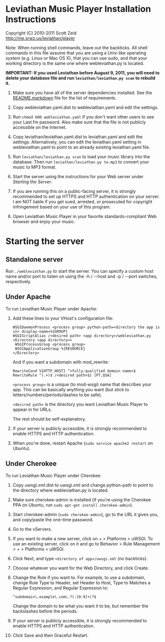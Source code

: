 Leviathan Music Player Installation Instructions
================================================

Copyright (C) 2010-2011 Scott Zeid  
http://me.srwz.us/leviathan/player

Note:  When running shell commands, leave out the backticks.  All shell
commands in this file assume that you are using a Unix-like operating system
(e.g. Linux or Mac OS X), that you can use sudo, and that your working
directory is the same one where webleviathan.py is located.

**IMPORTANT:  If you used Leviathan before August 9, 2011, you will need to
delete your database file and run `leviathan/leviathan.py scan` to rebuild
it.**

 1.  Make sure you have all of the server dependencies installed.  See the
     [README.markdown][] file for the list of requirements.

 2.  Copy webleviathan.yaml.dist to webleviathan.yaml and edit the settings.

 3.  Run `chmod 600 webleviathan.yaml` if you don't want other users to see
     your Last.fm password.  Also make sure that the file is not publicly
     accessible on the Internet.

 4.  Copy leviathan/leviathan.yaml.dist to leviathan.yaml and edit the
     settings.  Alternatively, you can edit the leviathan.yaml setting in
     webleviathan.yaml to point to an already existing leviathan.yaml file.

 5.  Run `leviathan/leviathan.py scan` to load your music library into the
     database.  Then run `leviathan/leviathan.py to-mp3` to convert your music
     to MP3 format.

 6.  Start the server using the instructions for your Web server under
     *Starting the Server*.

 7.  If you are running this on a public-facing server, it is strongly
     recommended to set up HTTPS and HTTP authentication on your server.  I am
     NOT liable if you get sued, arrested, or prosecuted for copyright
     infringement based on your use of this program.

 8.  Open Leviathan Music Player in your favorite standards-compliant Web
     browser and enjoy your music.

[README.markdown]: https://github.com/scottywz/leviathan-player/blob/master/README.markdown

Starting the server
===================

Standalone server
-----------------
Run `./webleviathan.py` to start the server.  You can specify a custom host
name and/or port to listen on using the -h / --host and -p / --port switches,
respectively.

Under Apache
------------
To run Leviathan Music Player under Apache:

 1. Add these lines to your VHost's configuration file:
    
        WSGIDaemonProcess <process group> python-path=<directory the app is in> display-name=%{GROUP}
        WSGIScriptAlias /<desired path> <app directory>/webleviathan.py
        <Directory <app directory>>
         WSGIProcessGroup <process group>
         WSGIApplicationGroup %{RESOURCE}
        </Directory>
    
    And if you want a subdomain with mod_rewrite:
    
        RewriteCond %{HTTP_HOST} ^<fully-qualified domain name>$
        RewriteRule ^(.+)$ /<desired path>$1 [PT,QSA]
    
    `<process group>` is a unique (to mod-wsgi) name that describes your
    app.  This can be basically anything you want (but stick to
    letters/numbers/periods/dashes to be safe).
    
    `<desired path>` is the directory you want Leviathan Music Player to
    appear in for URLs.
    
    The rest should be self-explanatory.

 2. If your server is publicly accessible, it is strongly recommended to
    enable HTTPS and HTTP authentication.

 3. When you're done, restart Apache (`sudo service apache2 restart` on
    Ubuntu).

Under Cherokee
--------------
To run Leviathan Music Player under Cherokee:

 1.  Copy uwsgi.xml.dist to uwsgi.xml and change python-path to point to
     the directory where webleviathan.py is located.
 
 2.  Make sure cherokee-admin is installed (if you're using the Cherokee
     PPA on Ubuntu, run `sudo apt-get install cherokee-admin`).
 
 3.  Start cherokee-admin (`sudo cherokee-admin`), go to the URL it gives
     you, and copy/paste the one-time password.
 
 4.  Go to the vServers.
 
 5.  If you want to make a new server, click on + > Platforms > uWSGI.
     To use an existing server, click on it and go to Behavior > Rule
     Management > + > Platforms > uWSGI.
 
 6.  Click Next, and type `<directory of app>/uwsgi.xml` (no backticks).
 
 7.  Choose whatever you want for the Web Directory, and click Create.
 
 8.  Change the Rule if you want to.  For example, to use a subdomain,
     change Rule Type to Header, set Header to Host, Type to Matches a
     Regular Expression, and Regular Expression to:
     
         ^subdomain\.example\.com\.?(:[0-9]+)?$
     
     Change the domain to be what you want it to be, but remember the
     backslashes before the periods.
 
 9.  If your server is publicly accessible, it is strongly recommended to
     enable HTTPS and HTTP authentication.
 
 10. Click Save and then Graceful Restart.
